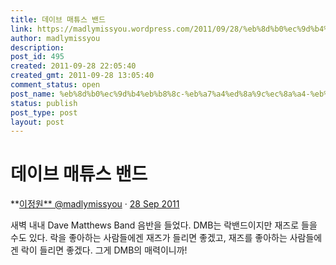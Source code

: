 ```yaml
---
title: 데이브 매튜스 밴드
link: https://madlymissyou.wordpress.com/2011/09/28/%eb%8d%b0%ec%9d%b4%eb%b8%8c-%eb%a7%a4%ed%8a%9c%ec%8a%a4-%eb%b0%b4%eb%93%9c/
author: madlymissyou
description: 
post_id: 495
created: 2011-09-28 22:05:40
created_gmt: 2011-09-28 13:05:40
comment_status: open
post_name: %eb%8d%b0%ec%9d%b4%eb%b8%8c-%eb%a7%a4%ed%8a%9c%ec%8a%a4-%eb%b0%b4%eb%93%9c
status: publish
post_type: post
layout: post
---
```


# 데이브 매튜스 밴드

**[이정원** @madlymissyou](https://twitter.com/madlymissyou) · [28 Sep 2011](https://twitter.com/madlymissyou/status/118841230833627136)

새벽 내내 Dave Matthews Band 음반을 들었다. DMB는 락밴드이지만 재즈로 들을 수도 있다. 락을 좋아하는 사람들에겐 재즈가 들리면 좋겠고, 재즈를 좋아하는 사람들에겐 락이 들리면 좋겠다. 그게 DMB의 매력이니까!